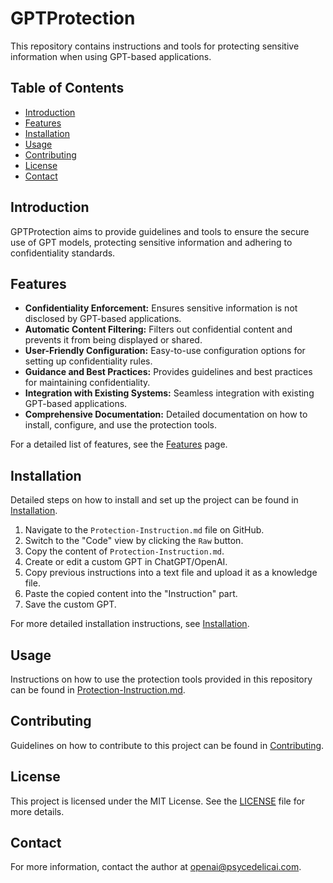 # GPTProtection

This repository contains instructions and tools for protecting sensitive information when using GPT-based applications.

## Table of Contents
- [Introduction](#introduction)
- [Features](#features)
- [Installation](#installation)
- [Usage](#usage)
- [Contributing](#contributing)
- [License](#license)
- [Contact](#contact)

## Introduction

GPTProtection aims to provide guidelines and tools to ensure the secure use of GPT models, protecting sensitive information and adhering to confidentiality standards.

## Features

- **Confidentiality Enforcement:** Ensures sensitive information is not disclosed by GPT-based applications.
- **Automatic Content Filtering:** Filters out confidential content and prevents it from being displayed or shared.
- **User-Friendly Configuration:** Easy-to-use configuration options for setting up confidentiality rules.
- **Guidance and Best Practices:** Provides guidelines and best practices for maintaining confidentiality.
- **Integration with Existing Systems:** Seamless integration with existing GPT-based applications.
- **Comprehensive Documentation:** Detailed documentation on how to install, configure, and use the protection tools.

For a detailed list of features, see the [Features](docs/features.md) page.

## Installation

Detailed steps on how to install and set up the project can be found in [Installation](docs/installation.md).

1. Navigate to the `Protection-Instruction.md` file on GitHub.
2. Switch to the "Code" view by clicking the `Raw` button.
3. Copy the content of `Protection-Instruction.md`.
4. Create or edit a custom GPT in ChatGPT/OpenAI.
5. Copy previous instructions into a text file and upload it as a knowledge file.
6. Paste the copied content into the "Instruction" part.
7. Save the custom GPT.

For more detailed installation instructions, see [Installation](docs/installation.md).

## Usage

Instructions on how to use the protection tools provided in this repository can be found in [Protection-Instruction.md](Protection-Instruction.md).

## Contributing

Guidelines on how to contribute to this project can be found in [Contributing](docs/CONTRIBUTING.md).

## License

This project is licensed under the MIT License. See the [LICENSE](LICENSE) file for more details.

## Contact

For more information, contact the author at [openai@psycedelicai.com](mailto:openai@psycedelicai.com).
